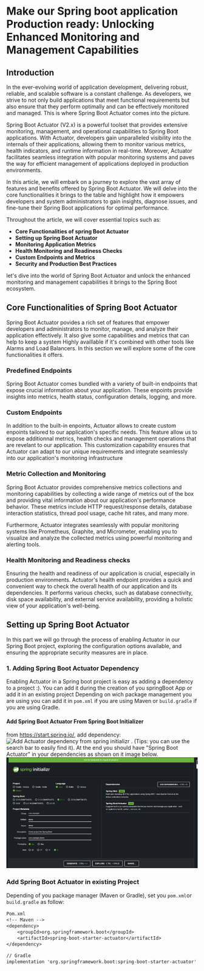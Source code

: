 # Make our Spring boot application Production ready: Unlocking Enhanced Monitoring and Management Capabilities


## Introduction

In the ever-evolving world of application development, delivering robust, reliable, and scalable software is a constant challenge. As developers, we strive to not only build applications that meet functional requirements but also ensure that they perform optimally and can be effectively monitored and managed. This is where Spring Boot Actuator comes into the picture.

Spring Boot Actuator (V2.x) is a powerful toolset that provides extensive monitoring, management, and operational capabilities to Spring Boot applications. With Actuator, developers gain unparalleled visibility into the internals of their applications, allowing them to monitor various metrics, health indicators, and runtime information in real-time. Moreover, Actuator facilitates seamless integration with popular monitoring systems and paves the way for efficient management of applications deployed in production environments.

In this article, we will embark on a journey to explore the vast array of features and benefits offered by Spring Boot Actuator. We will delve into the core functionalities it brings to the table and highlight how it empowers developers and system administrators to gain insights, diagnose issues, and fine-tune their Spring Boot applications for optimal performance.

Throughout the article, we will cover essential topics such as:

- **Core Functionalities of spring Boot Actuator**
- **Setting up Spring Boot Actuator**
- **Monitoring Application Metrics**
- **Health Monitoring and Readiness Checks**
- **Custom Endpoints and Metrics**
- **Security and Production Best Practices**

let's dive into the world of Spring Boot Actuator and unlock the enhanced monitoring and management capabilities it brings to the Spring Boot ecosystem.

## Core Functionalities of Spring Boot Actuator

Spring Boot Actuator povides a rich set of features that empower developers and administrators to monitor, manage, and analyze their application effectively. It also give some capabilities and metrics that can help to keep a system Highly availlable if it's combined with other tools like Alarms and Load Balancers.
In this section we will explore some of the core functionalities it offers.

### Predefined Endpoints

Spring Boot Actuator comes bundled with a variety of built-in endpoints that expose crucial information about your application. These enpoints provide insights into metrics, health status, configuration details, logging, and more.

### Custom Endpoints
    
In addition to the built-in enpoints, Actuator allows to create custom enpoints tailored to our application's specific needs. This feature allow us to expose additionnal metrics, health checks and management operations that are revelant to our application. This customization capability ensures that Actuator can adapt to our unique requirements and integrate seamlessly into our application's monitoring infrastructure

### Metric Collection and Monitoring

Spring Boot Actuator provides comprehensive metrics collections and monitoring capabilities by collecting a wide range of metrics out of the box and providing vital information about our application's performance behavior. These metrics include HTTP request/response details, database interaction statistics, thread pool usage, cache hit rates, and many more.

Furthermore, Actuator integrates seamlessly with popular monitoring systems like Prometheus, Graphite, and Micrometer, enabling you to visualize and analyze the collected metrics using powerful monitoring and alerting tools.

### Health Monitoring and Readiness checks

Ensuring the health and readiness of our application is crucial, especially in production environments. Actuator's health endpoint provides a quick and convenient way to check the overall health of our application and its dependencies. It performs various checks, such as database connectivity, disk space availability, and external service availability, providing a holistic view of your application's well-being.




## Setting up Spring Boot Actuator

In this part we will go through the process of enabling Actuator in our Spring Boot project, exploring the configuration options available, and ensuring the appropriate security measures are in place.

### 1. Adding Spring Boot Actuator Dependency

Enabling Actuator in a Spring boot project is easy as adding a dependency to a project :). You can add it during the creation of you springBoot App or add it in an existing project Depending on wich package management you are using you can add it in `pom.xml` if you are using Maven or `build.gradle` if you are using Gradle.

#### Add Spring Boot Actuator From Spring Boot Initializer
from https://start.spring.io/, add dependency: 
![Add Actuator dependency from spring initializr](images/initializr-add-actuator) . (Tips: you can use the search bar to easily find it).
At the end you should have "Spring Boot Actuator" in your dependencies as shown on it image below. 
![spring actuator added](images/initializr-actuator-added.png)

### Add Spring Boot Actuator in existing Project

Depending of you package manager (Maven or Gradle), set you `pom.xml`or `build.gradle` as follow:

```
Pom.xml
<!-- Maven -->
<dependency>
    <groupId>org.springframework.boot</groupId>
    <artifactId>spring-boot-starter-actuator</artifactId>
</dependency>
```

```
// Gradle
implementation 'org.springframework.boot:spring-boot-starter-actuator'
```


